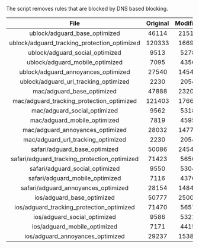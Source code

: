 The script removes rules that are blocked by DNS based blocking.


| File | Original | Modified |
|:----:|:-----:|:-----:|
| ublock/adguard_base_optimized | 46114 | 21510 |
| ublock/adguard_tracking_protection_optimized | 120333 | 16694 |
| ublock/adguard_social_optimized | 9513 | 5278 |
| ublock/adguard_mobile_optimized | 7095 | 4356 |
| ublock/adguard_annoyances_optimized | 27540 | 14540 |
| ublock/adguard_url_tracking_optimized | 2230 | 2054 |
| mac/adguard_base_optimized | 47888 | 23207 |
| mac/adguard_tracking_protection_optimized | 121403 | 17665 |
| mac/adguard_social_optimized | 9562 | 5318 |
| mac/adguard_mobile_optimized | 7819 | 4595 |
| mac/adguard_annoyances_optimized | 28032 | 14776 |
| mac/adguard_url_tracking_optimized | 2230 | 2054 |
| safari/adguard_base_optimized | 50086 | 24545 |
| safari/adguard_tracking_protection_optimized | 71423 | 5650 |
| safari/adguard_social_optimized | 9550 | 5304 |
| safari/adguard_mobile_optimized | 7116 | 4376 |
| safari/adguard_annoyances_optimized | 28154 | 14849 |
| ios/adguard_base_optimized | 50777 | 25008 |
| ios/adguard_tracking_protection_optimized | 71470 | 5657 |
| ios/adguard_social_optimized | 9586 | 5321 |
| ios/adguard_mobile_optimized | 7171 | 4415 |
| ios/adguard_annoyances_optimized | 29237 | 15381 |